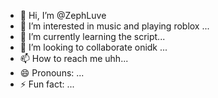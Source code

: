 - 👋 Hi, I’m @ZephLuve
- 👀 I’m interested in music and playing roblox ...
- 🌱 I’m currently learning the script...
- 💞️ I’m looking to collaborate onidk ...
- 📫 How to reach me uhh...
- 😄 Pronouns: ...
- ⚡ Fun fact: ...

<!---
ZephLuve/ZephLuve is a ✨ special ✨ repository because its `README.md` (this file) appears on your GitHub profile.
You can click the Preview link to take a look at your changes.
--->

